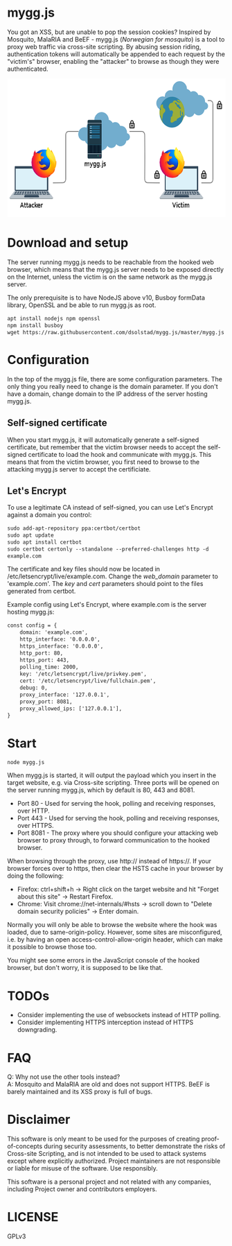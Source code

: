 # mygg.js
You got an XSS, but are unable to pop the session cookies? Inspired by Mosquito, MalaRIA and BeEF - mygg.js (*Norwegian for mosquito*) is a tool to proxy web traffic via cross-site scripting. By abusing session riding, authentication tokens will automatically be appended to each request by the "victim's" browser, enabling the "attacker" to browse as though they were authenticated.

<img src="https://github.com/dsolstad/mygg.js/blob/master/diagram.png" alt="drawing" width="698" height="320"/>

# Download and setup

The server running mygg.js needs to be reachable from the hooked web browser, which means that the mygg.js server needs to be exposed directly on the Internet, unless the victim is on the same network as the mygg.js server.
 
The only prerequisite is to have NodeJS above v10, Busboy formData library, OpenSSL and be able to run mygg.js as root.

```
apt install nodejs npm openssl
npm install busboy
wget https://raw.githubusercontent.com/dsolstad/mygg.js/master/mygg.js
```

# Configuration
In the top of the mygg.js file, there are some configuration parameters. The only thing you really need to change is the domain parameter. If you don't have a domain, change domain to the IP address of the server hosting mygg.js.

## Self-signed certificate
When you start mygg.js, it will automatically generate a self-signed certificate, but remember that the victim browser needs to accept the self-signed certificate to load the hook and communicate with mygg.js. This means that from the victim browser, you first need to browse to the attacking mygg.js server to accept the certificiate. 

## Let's Encrypt
To use a legitimate CA instead of self-signed, you can use Let's Encrypt against a domain you control:
```
sudo add-apt-repository ppa:certbot/certbot
sudo apt update
sudo apt install certbot
sudo certbot certonly --standalone --preferred-challenges http -d example.com
```
The certificate and key files should now be located in /etc/letsencrypt/live/example.com. Change the *web_domain* parameter to 'example.com'. The *key* and *cert* parameters should point to the files generated from certbot.

Example config using Let's Encrypt, where example.com is the server hosting mygg.js:
```
const config = {
    domain: 'example.com',
    http_interface: '0.0.0.0',
    https_interface: '0.0.0.0',
    http_port: 80,
    https_port: 443,
    polling_time: 2000,
    key: '/etc/letsencrypt/live/privkey.pem',
    cert: '/etc/letsencrypt/live/fullchain.pem',
    debug: 0,
    proxy_interface: '127.0.0.1',
    proxy_port: 8081,
    proxy_allowed_ips: ['127.0.0.1'],
}
```
  
# Start
```
node mygg.js
```
When mygg.js is started, it will output the payload which you insert in the target website, e.g. via Cross-site scripting.
Three ports will be opened on the server running mygg.js, which by default is 80, 443 and 8081. 

+ Port 80 - Used for serving the hook, polling and receiving responses, over HTTP.
+ Port 443 - Used for serving the hook, polling and receiving responses, over HTTPS. 
+ Port 8081 - The proxy where you should configure your attacking web browser to proxy through, to forward communication to the hooked browser.
  
When browsing through the proxy, use http:// instead of https://. If your browser forces over to https, then clear the HSTS cache in your browser by doing the following:
  
+ Firefox: ctrl+shift+h -> Right click on the target website and hit "Forget about this site" -> Restart Firefox.  
+ Chrome: Visit chrome://net-internals/#hsts -> scroll down to "Delete domain security policies" -> Enter domain.

Normally you will only be able to browse the website where the hook was loaded, due to same-origin-policy. However, some sites are misconfigured, i.e. by having an open access-control-allow-origin header, which can make it possible to browse those too.
  
You might see some errors in the JavaScript console of the hooked browser, but don't worry, it is supposed to be like that.

# TODOs

* Consider implementing the use of websockets instead of HTTP polling.
* Consider implementing HTTPS interception instead of HTTPS downgrading.

# FAQ
Q: Why not use the other tools instead?  
A: Mosquito and MalaRIA are old and does not support HTTPS. BeEF is barely maintained and its XSS proxy is full of bugs. 

# Disclaimer 
This software is only meant to be used for the purposes of creating proof-of-concepts during security assessments, to better demonstrate the risks of Cross-site Scripting, and is not intended to be used to attack systems except where explicitly authorized. Project maintainers are not responsible or liable for misuse of the software. Use responsibly.
  
This software is a personal project and not related with any companies, including Project owner and contributors employers.

# LICENSE
  
GPLv3
